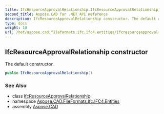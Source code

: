```yaml
---
title: IfcResourceApprovalRelationship.IfcResourceApprovalRelationship
second_title: Aspose.CAD for .NET API Reference
description: IfcResourceApprovalRelationship constructor. The default constructor
type: docs
weight: 10
url: /net/aspose.cad.fileformats.ifc.ifc4.entities/ifcresourceapprovalrelationship/ifcresourceapprovalrelationship/
---
```

## IfcResourceApprovalRelationship constructor

The default constructor.

```csharp
public IfcResourceApprovalRelationship()
```

### See Also

* class [IfcResourceApprovalRelationship](../)
* namespace [Aspose.CAD.FileFormats.Ifc.IFC4.Entities](../../ifcresourceapprovalrelationship/)
* assembly [Aspose.CAD](../../../)



